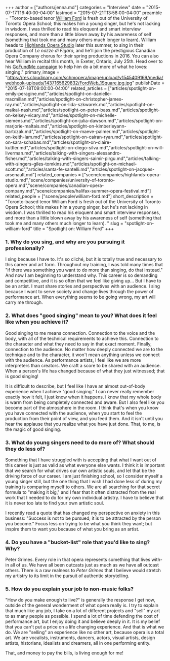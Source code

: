 +++
author = ["authors/jenna.md"]
categories = "Interview"
date = "2015-07-17T16:40:00-04:00"
lastmod = "2015-07-21T13:58:00-04:00"
preamble = "Toronto-based tenor [William Ford](/scene/people/william-ford/) is fresh out of the University of Toronto Opera School; this makes him a young singer, but he's not lacking in wisdom. I was thrilled to read his eloquent and smart interview responses, and more than a little blown away by his awareness of self (something that took me and many others much longer to learn). William heads to [Highlands Opera Studio](/scene/companies/highlands-opera-studio/) later this summer, to sing in their production of *Le nozze di Figaro*, and he'll join the prestigious Canadian Opera Company chorus for their spring productions in 2016. You can also hear William in recital this month, in Exeter, Ontario, July 25th. Head over to his [GoFundMe campaign](http://www.gofundme.com/williamfordtenor) to help him do a bit more of what he loves: singing."
primary_image = "https://res.cloudinary.com/schmopera/image/upload/v1545409169/media/webhook-uploads/1437165629832/FordWeb_1Square.jpg.jpg"
publishDate = "2015-07-18T09:00:00-04:00"
related_articles = ["articles/spotlight-on-emily-peragine.md","articles/spotlight-on-danielle-macmillan.md","articles/spotlight-on-christopher-james-ray.md","articles/spotlight-on-lida-szkwarek.md","articles/spotlight-on-maikai-nash.md","articles/spotlight-on-peter-bass.md","articles/spotlight-on-kelsey-vicary.md","articles/spotlight-on-michelle-siemens.md","articles/spotlight-on-julia-dawson.md","articles/spotlight-on-marjorie-maltais.md","articles/spotlight-on-kimberleyann-bartczak.md","articles/spotlight-on-maeve-palmer.md","articles/spotlight-on-keith-lam.md","articles/spotlight-on-cairan-ryan.md","articles/spotlight-on-sara-schabas.md","articles/spotlight-on-claire-kuttler.md","articles/spotlight-on-diego-silva.md","articles/spotlight-on-will-liverman.md","articles/talking-with-singers-alessandro-fisher.md","articles/talking-with-singers-saimir-pirgu.md","articles/talking-with-singers-giles-tomkins.md","articles/spotlight-on-michael-scott.md","articles/santa-fe-santelli.md","articles/spotlight-on-jacques-arsenault.md"]
related_companies = ["scene/companies/highlands-opera-studio.md","scene/companies/university-of-toronto-opera.md","scene/companies/canadian-opera-company.md","scene/companies/halifax-summer-opera-festival.md"]
related_people = ["scene/people/william-ford.md"]
short_description = "Toronto-based tenor William Ford is fresh out of the University of Toronto Opera School; this makes him a young singer, but he&#039;s not lacking in wisdom. I was thrilled to read his eloquent and smart interview responses, and more than a little blown away by his awareness of self (something that took me and many others much longer to learn). "
slug = "spotlight-on-william-ford"
title = "Spotlight on: William Ford"
+++

### 1. Why do you sing, and why are you pursuing it professionally?

I sing because I have to. It's so cliché, but it is totally true and necessary to this career and art form. Throughout my training, I was told many times that "if there was something you want to do more than singing, do that instead." And now I am beginning to understand why. This career is so demanding and competitive, and it is so often that we feel like giving up... But I have to be an artist. I must share stories and perspectives with an audience. I sing because I want to serve society and change lives through the power of performance art. When everything seems to be going wrong, my art will carry me through.

### 2. What does "good singing" mean to you? What does it feel like when you achieve it?

Good singing to me means connection. Connection to the voice and the body, with all of the technical requirements to achieve this. Connection to the character and what they need to say in that exact moment. Finally, connection to the audience. No matter how deeply connected we are to the technique and to the character, it won't mean anything unless we connect with the audience. As performance artists, I feel like we are more interpreters than creators. We craft a score to be shared with an audience. When a person's life has changed because of what they just witnessed; that is good singing!

It is difficult to describe, but I feel like I have an almost out-of-body experience when I achieve "good singing." I can never really remember exactly how it felt, I just know when it happens. I know that my whole body is warm from being completely connected and aware. But I also feel like you become part of the atmosphere in the room. I think that's when you know you have connected with the audience, when you start to feel the production from their point of view, and you feed them. And it isn't until you hear the applause that you realize what you have just done. That, to me, is the magic of good singing.

### 3. What do young singers need to do more of? What should they do less of?

Something that I have struggled with is accepting that what I want out of this career is just as valid as what everyone else wants. I think it is important that we search for what drives our own artistic souls, and let that be the driving force of our career. I am just finishing school, so I consider myself a young singer still, but the one thing that I wish I had done less of during my training is comparing myself to others. We are all searching for that secret formula to "making it big," and I fear that it often distracted from the real work that I needed to do for my own individual artistry. I have to believe that it is never too late to find your own artistic soul. 

I recently read a quote that has changed my perspective on anxiety in this business: "Success is not to be pursued; it is to be attracted by the person you become." Focus less on trying to be what you think they want; but inspire them to want you because of what you bring as an artist.

### 4. Do you have a "bucket-list" role that you'd like to sing? Why?

Peter Grimes. Every role in that opera represents something that lives with-in all of us. We have all been outcasts just as much as we have all outcast others. There is a raw realness to *Peter Grimes* that I believe would stretch my artistry to its limit in the pursuit of authentic storytelling.

### 5. How do you explain your job to non-music folks?

"How do you make enough to live?" is generally the response I get now, outside of the general wonderment of what opera really is. I try to explain that much like any job, I take on a lot of different projects and "sell" my art to as many people as possible. I spend a lot of time defending the cost of performance art, but I enjoy doing it and believe deeply in it. It is my belief that you can't put a price on a life changing experience. And that is what we do. We are "selling" an experience like no other art, because opera is a total art. We are vocalists, instruments, dancers, actors, visual artists, design artists, historians, idealists and dreamers, all in one performing entity. 

That, and money to pay the bills, is living enough for me!
